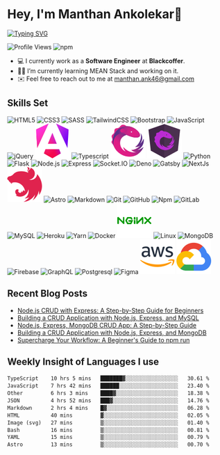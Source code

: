 # Hey, I'm Manthan Ankolekar👋

[![Typing SVG](https://readme-typing-svg.demolab.com?font=Fira+Code&pause=1000&width=435&lines=Front+End+Developer;Learn%2C+Build%2C+Repeat)](https://git.io/typing-svg)

![Profile Views](https://komarev.com/ghpvc/?username=manthanank&color=brightgreen)
![npm](https://img.shields.io/npm/dt/manthanank)
<!-- ![npm](https://img.shields.io/npm/dw/manthanank)
![npm](https://img.shields.io/npm/dm/manthanank)
![npm](https://img.shields.io/npm/dy/manthanank) -->

- 💻 I currently work as a **Software Engineer** at **Blackcoffer**.
- 🧑‍💻 I’m currently learning MEAN Stack and working on it.
- ✉️ Feel free to reach out to me at [manthan.ank46@gmail.com](mailto:manthan.ank46@gmail.com)

## Skills Set

![HTML5](/assets/svg/html.svg)
![CSS3](/assets/svg/css.svg)
![SASS](/assets/svg/sass.svg)
![TailwindCSS](/assets/svg/tailwindcss.svg)
![Bootstrap](/assets/svg/bootstrap.svg)
![JavaScript](/assets/svg/javascript.svg)
![jQuery](/assets/svg/jquery.svg)
![Angular](/assets/svg/angular.svg)
![Typescript](/assets/svg/typescript.svg)
![RxJS](/assets/svg/rxjs.svg)
![NgRx](/assets/svg/ngrx.svg)
![Python](/assets/svg/python.svg)
![Flask](/assets/svg/flask.svg)
![Node.js](/assets/svg/nodejs.svg)
![Express](/assets/svg/express.svg)
![Socket.IO](/assets/svg/socketio.svg)
![Deno](/assets/svg/deno.svg)
![Gatsby](/assets/svg/gatsby.svg)
![NextJs](/assets/svg/nextjs.svg)
![NestJs](/assets/svg/nestjs.svg)
![Astro](/assets/svg/astro.svg)
![Markdown](/assets/svg/markdown.svg)
![Git](/assets/svg/git.svg)
![GitHub](/assets/svg/github.svg)
![Npm](/assets/svg/npm.svg)
![GitLab](/assets/svg/gitlab.svg)
![MySQL](/assets/svg/mysql.svg)
![Heroku](/assets/svg/heroku.svg)
![Yarn](/assets/svg/yarn.svg)
![Docker](/assets/svg/docker.svg)
![Nginx](/assets/svg/nginx.svg)
![Linux](/assets/svg/linux.svg)
![MongoDB](/assets/svg//mongodb.svg)
![Firebase](/assets/svg/firebase.svg)
![GraphQL](/assets/svg/graphql.svg)
![Postgresql](/assets/svg/postgresql.svg)
![Figma](/assets/svg/figma.svg)
![AWS](/assets/svg/aws.svg)
![GCP](/assets/svg/googlecloud.svg)

## Recent Blog Posts

<!-- BLOG-POST-LIST:START -->
- [Node.js CRUD with Express: A Step-by-Step Guide for Beginners](https://manthanank.hashnode.dev/nodejs-crud-with-express-a-step-by-step-guide-for-beginners)
- [Building a CRUD Application with Node.js, Express, and MySQL](https://dev.to/manthanank/building-a-crud-application-with-nodejs-express-and-mysql-4d2m)
- [Node.js, Express, MongoDB CRUD App: A Step-by-Step Guide](https://manthanank.hashnode.dev/nodejs-express-mongodb-crud-app-a-step-by-step-guide)
- [Building a CRUD Application with Node.js, Express, and MongoDB](https://dev.to/manthanank/building-a-crud-application-with-nodejs-express-and-mongodb-25o2)
- [Supercharge Your Workflow: A Beginner&#39;s Guide to npm run](https://manthanank.hashnode.dev/supercharge-your-workflow-a-beginners-guide-to-npm-run)
<!-- BLOG-POST-LIST:END -->

## Weekly Insight of Languages I use

<!--START_SECTION:waka-->

```txt
TypeScript    10 hrs 5 mins   ███████▓░░░░░░░░░░░░░░░░░   30.61 %
JavaScript    7 hrs 42 mins   ██████░░░░░░░░░░░░░░░░░░░   23.40 %
Other         6 hrs 3 mins    ████▓░░░░░░░░░░░░░░░░░░░░   18.38 %
JSON          4 hrs 52 mins   ███▓░░░░░░░░░░░░░░░░░░░░░   14.76 %
Markdown      2 hrs 4 mins    █▓░░░░░░░░░░░░░░░░░░░░░░░   06.28 %
HTML          40 mins         ▓░░░░░░░░░░░░░░░░░░░░░░░░   02.05 %
Image (svg)   27 mins         ▒░░░░░░░░░░░░░░░░░░░░░░░░   01.40 %
Bash          16 mins         ▒░░░░░░░░░░░░░░░░░░░░░░░░   00.81 %
YAML          15 mins         ▒░░░░░░░░░░░░░░░░░░░░░░░░   00.79 %
Astro         13 mins         ▒░░░░░░░░░░░░░░░░░░░░░░░░   00.70 %
```

<!--END_SECTION:waka-->

